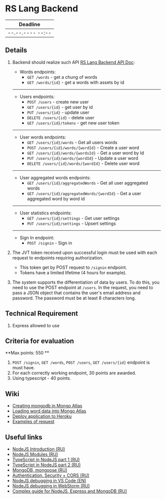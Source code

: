 # RS Lang Backend

| Deadline         |
| ---------------- |
| --.--.---- --:-- |

## Details
1. Backend should realize such API [RS Lang Backend API Doc](https://react-learnwords-example.herokuapp.com/doc/#):
   - Words endpoints:
     - ```GET /words``` - get a chung of words
     - ```GET /words/{id}``` - get a words with assets by id
   ------------------------------------------------------
   - Users endpoints:
     - ```POST /users``` - create new user
     - ```GET /users/{id}``` - get user by id
     - ```PUT /users/{id}``` - update user
     - ```DELETE /users/{id}``` - delete user
     - ```GET /users/{id}/tokens``` - get new user token
   ------------------------------------------------------
   - User words endpoints:
     - ```GET /users/{id}/words``` - Get all users words
     - ```POST /users/{id}/words/{wordId}``` - Create a user word
     - ```GET /users/{id}/words/{wordsId}``` - Get a user word by Id
     - ```PUT /users/{id}/words/{wordId}``` - Update a user word
     - ```DELETE /users/{id}/words/{wordId}``` - Delete user word
   ------------------------------------------------------
   - User aggregated words endpoints:
     - ```GET /users/{id}/aggregatedWords``` - Get all user aggregated words
     - ```GET /users/{id}/aggregatedWords/{wordId}``` - Get a user aggregated word by word id
   ------------------------------------------------------
   - User statistics endpoints:
     - ```GET /users/{id}/settings``` - Get user settings
     - ```PUT /users/{id}/settings``` - Upsert settings
   ------------------------------------------------------
   - Sign In endpoint:
     - ```POST /signin``` - Sign in

2. The JVT token received upon successful login must be used with each request to endpoints requiring authorization. 
   - This token get by POST request to `/signin` endpoint.
   - Tokens have a limited lifetime (4 hours for example).
3. The system supports the differentiation of data by users. To do this, you need to use the POST endpoint at `/users`. In the request, you need to pass a JSON object that contains the user's email address and password. The password must be at least 8 characters long.

## Technical Requirement
1. Express allowed to use

## Criteria for evaluation
**Max points: 550 **

1. ```POST /signin```, ```GET /words```, ```POST /users```, ```GET /users/{id}``` endpoint is must have.
2. For each correctly working endpoint, 30 points are awarded.
3. Using typescript - 40 points.

## Wiki
 - [Creating mongodb in Mongo Atlas](https://github.com/rolling-scopes-school/react-rslang-be/wiki/%D0%A1%D0%BE%D0%B7%D0%B4%D0%B0%D0%BD%D0%B8%D0%B5-%D0%B1%D0%B0%D0%B7%D1%8B-mongodb-%D0%B2-Mongo-Atlas)
 - [Loading word data into Mongo Atlas](https://github.com/rolling-scopes-school/react-rslang-be/wiki/%D0%97%D0%B0%D0%B3%D1%80%D1%83%D0%B7%D0%BA%D0%B0-%D0%B4%D0%B0%D0%BD%D0%BD%D1%8B%D1%85-%D0%BE-%D1%81%D0%BB%D0%BE%D0%B2%D0%B0%D1%85-%D0%B2-Mongo-Atlas)
 - [Deploy application to Heroku](https://github.com/rolling-scopes-school/react-rslang-be/wiki/%D0%94%D0%B5%D0%BF%D0%BB%D0%BE%D0%B9-%D0%BF%D1%80%D0%B8%D0%BB%D0%BE%D0%B6%D0%B5%D0%BD%D0%B8%D1%8F-%D0%BD%D0%B0-Heroku)
 - [Examples of request](https://github.com/rolling-scopes-school/react-rslang-be/wiki/%D0%9F%D1%80%D0%B8%D0%BC%D0%B5%D1%80%D1%8B-%D0%B7%D0%B0%D0%BF%D1%80%D0%BE%D1%81%D0%BE%D0%B2-%D0%BA-API)

## Useful links
 - [NodeJS Introduction (RU)](https://www.youtube.com/watch?v=Bs3MUHB_o8U&list=PLzLiprpVuH8eLZd665rBTYaLRw7TONz7E&index=1)
 - [NodeJS Modules (RU)](https://www.youtube.com/watch?v=RXFOAqsWzFA&list=PLzLiprpVuH8eLZd665rBTYaLRw7TONz7E&index=2)
 - [TypeScript in NodeJS part 1 (RU)](https://www.youtube.com/watch?v=I_aTbZcH8Do&list=PLzLiprpVuH8eLZd665rBTYaLRw7TONz7E&index=9)
 - [TypeScript in NodeJS part 2 (RU)](https://www.youtube.com/watch?v=CegrbRXGw20&list=PLzLiprpVuH8eLZd665rBTYaLRw7TONz7E&index=10)
 - [MongoDB, mongoose (RU)](https://www.youtube.com/watch?v=Iyuf0GBgETs)
 - [Authentication. Security + CORS (RU)](https://www.youtube.com/watch?v=K0K4bCQAfUM)
 - [NodeJS debugging in VS Code (EN)](https://www.youtube.com/watch?v=2oFKNL7vYV8)
 - [NodeJS debugging in WebStorm (RU)](https://www.youtube.com/watch?v=5-YfjWaLj2w&t=301s)
 - [Complex guide for NodeJS, Express and MongoDB (RU)](https://metanit.com/web/nodejs/)
